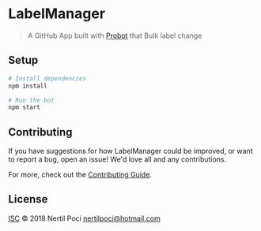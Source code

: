 # LabelManager

> A GitHub App built with [Probot](https://github.com/probot/probot) that Bulk label change

## Setup

```sh
# Install dependencies
npm install

# Run the bot
npm start
```

## Contributing

If you have suggestions for how LabelManager could be improved, or want to report a bug, open an issue! We'd love all and any contributions.

For more, check out the [Contributing Guide](CONTRIBUTING.md).

## License

[ISC](LICENSE) © 2018 Nertil Poci <nertilpoci@hotmail.com>
